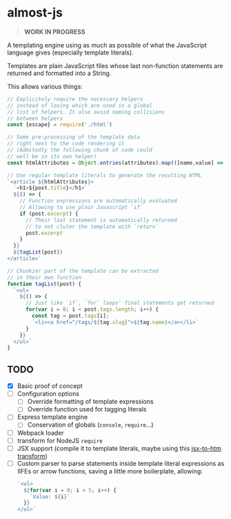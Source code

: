almost-js
===

> **WORK IN PROGRESS**

A templating engine using as much as possible of what the JavaScript language gives (especially template literals).

Templates are plain JavaScript files whose last non-function statements are returned and formatted into a String.

This allows various things:
```js
// Explicitely require the necessary helpers
// instead of losing which are used in a global 
// list of helpers. It also avoid naming collisions
// between helpers
const {escape} = require('./html')

// Some pre-processing of the template data
// right next to the code rendering it
// (Admitedly the following chunk of code could
// well be in its own helper)
const htmlAttributes = Object.entries(attributes).map(([name,value] => `name=${escape(value)}`)).join(' ');

// Use regular template literals to generate the resulting HTML
`<article ${htmlAttributes}>
  `<h1>${post.title}</h1>`
  ${() => {
    // Function expressions are automatically evaluated
    // Allowing to use plain Javascript `if`
    if (post.excerpt) {
      // Their last statement is automatically returned
      // to not cluter the template with `return`
      post.excerpt
    }
  }}
  ${tagList(post)}
</article>`

// Chunkier part of the template can be extracted
// in their own function
function tagList(post) {
  `<ul>
    ${() => {
      // Just like `if`, `for` loops' final statements get returned
      for(var i = 0; i < post.tags.length; i++) {
        const tag = post.tags[i];
        `<li><a href="/tags/${tag.slug}">${tag.name}</a></li>`
      }
    }}
  </ul>`
}
```

TODO
---

- [x] Basic proof of concept
- [ ] Configuration options
  - [ ] Override formatting of template expressions
  - [ ] Override function used for tagging literals
- [ ] Express template engine
  - [ ] Conservation of globals (`console`, `require`...)
- [ ] Webpack loader
- [ ] transform for NodeJS `require`
- [ ] JSX support (compile it to template literals, maybe using this [jsx-to-htm transform](https://github.com/developit/htm/tree/master/packages/babel-plugin-transform-jsx-to-htm))
- [ ] Custom parser to parse statements inside template literal expressions as IIFEs or arrow functions, saving a little more boilerplate, allowing:
  ```js
  `<ul>
    ${for(var i = 0; i < 5; i++) {
      `Value: ${i}`
    }}
  </ul>`
  ```
